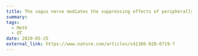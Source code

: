 ```yaml
---
title: The vagus nerve mediates the suppressing effects of peripherally administered oxytocin on methamphetamine self-administration and seeking in rats 
summary: 
tags:
  - Meth
  - OT
date: 2020-05-25
external_link: https://www.nature.com/articles/s41386-020-0719-7
---
```




